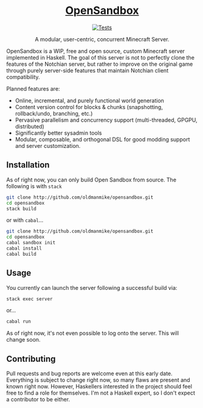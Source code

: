 <h1 align="center">
  <a href="https://github.com/oldmanmike/opensandbox">
    OpenSandbox
  </a>
</h1>

<p align="center">
  <a href="https://travis-ci.org/oldmanmike/opensandbox">
    <img alt="Tests"
      src="https://img.shields.io/travis/oldmanmike/opensandbox.svg?style=flat-square">
  </a>
</p>

<p align="center">
  A modular, user-centric, concurrent Minecraft Server.
</p>

OpenSandbox is a WIP, free and open source, custom Minecraft server implemented in Haskell.
The goal of this server is not to perfectly clone the features of the Notchian server, but rather to improve on the original game through purely server-side features that maintain Notchian client compatibility.

Planned features are:
* Online, incremental, and purely functional world generation
* Content version control for blocks & chunks (snapshotting, rollback/undo, branching, etc.)
* Pervasive parallelism and concurrency support (multi-threaded, GPGPU, distributed)
* Significantly better sysadmin tools
* Modular, composable, and orthogonal DSL for good modding support and server customization.

## Installation

As of right now, you can only build Open Sandbox from source.
The following is with `stack`
```bash
git clone http://github.com/oldmanmike/opensandbox.git
cd opensandbox
stack build
```

or with `cabal`...

```bash
git clone http://github.com/oldmanmike/opensandbox.git
cd opensandbox
cabal sandbox init
cabal install
cabal build
```

## Usage

You currently can launch the server following a successful build via:
```bash
stack exec server
```

or...

```bash
cabal run
```
As of right now, it's not even possible to log onto the server. This will change soon.

## Contributing

Pull requests and bug reports are welcome even at this early date. Everything is subject to change right now, so many flaws are present and known right now. However, Haskellers interested in the project should feel free to find a role for themselves. I'm not a Haskell expert, so I don't expect a contributor to be either.
